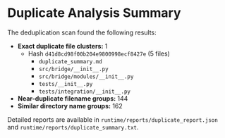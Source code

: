 # Duplicate Analysis Summary

The deduplication scan found the following results:

- **Exact duplicate file clusters:** 1
  - Hash `d41d8cd98f00b204e9800998ecf8427e` (5 files)
    - `duplicate_summary.md`
    - `src/bridge/__init__.py`
    - `src/bridge/modules/__init__.py`
    - `tests/__init__.py`
    - `tests/integration/__init__.py`
- **Near-duplicate filename groups:** 144
- **Similar directory name groups:** 162

Detailed reports are available in `runtime/reports/duplicate_report.json` and `runtime/reports/duplicate_summary.txt`.
